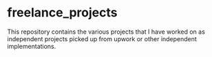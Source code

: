 # freelance_projects
This repository contains the various projects that I have worked on as independent projects picked up from upwork or other independent implementations.
